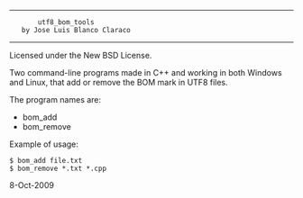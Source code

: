 -----------------------------------------
           utf8_bom_tools
       by Jose Luis Blanco Claraco
-----------------------------------------

Licensed under the New BSD License.

Two command-line programs made in C++ and working in both Windows and Linux, that add or remove the BOM mark in UTF8 files. 

The program names are:
  * bom_add
  * bom_remove

Example of usage:

    $ bom_add file.txt
    $ bom_remove *.txt *.cpp

8-Oct-2009
